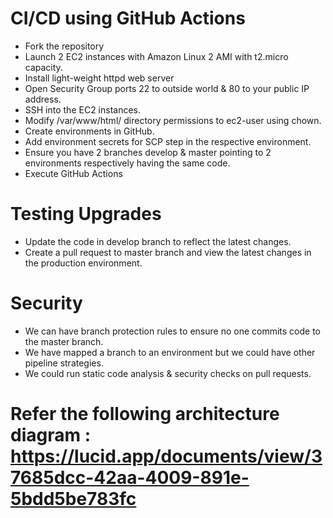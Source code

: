 # CI/CD using GitHub Actions
- Fork the repository
- Launch 2 EC2 instances with Amazon Linux 2 AMI with t2.micro capacity.
- Install light-weight httpd web server
- Open Security Group ports 22 to outside world & 80 to your public IP address.
- SSH into the EC2 instances.
- Modify /var/www/html/ directory permissions to ec2-user using chown.
- Create environments in GitHub. 
- Add environment secrets for SCP step in the respective environment.
- Ensure you have 2 branches develop & master pointing to 2 environments respectively having the same code.
- Execute GitHub Actions

# Testing Upgrades
- Update the code in develop branch to reflect the latest changes.
- Create a pull request to master branch and view the latest changes in the production environment.

# Security
- We can have branch protection rules to ensure no one commits code to the master branch.
- We have mapped a branch to an environment but we could have other pipeline strategies.
- We could run static code analysis & security checks on pull requests.

# Refer the following architecture diagram : https://lucid.app/documents/view/37685dcc-42aa-4009-891e-5bdd5be783fc
